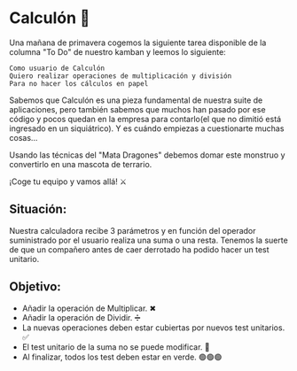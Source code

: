 # Calculón 🤖

Una mañana de primavera cogemos la siguiente tarea disponible de la columna "To Do" de nuestro kamban y leemos lo siguiente:

    Como usuario de Calculón
    Quiero realizar operaciones de multiplicación y división
    Para no hacer los cálculos en papel

Sabemos que Calculón es una pieza fundamental de nuestra suite de aplicaciones, pero también sabemos que muchos han pasado por ese código y pocos quedan en la empresa para contarlo(el que no dimitió está ingresado en un siquiátrico). Y es cuándo empiezas a cuestionarte muchas cosas...

Usando las técnicas del "Mata Dragones" debemos domar este monstruo y convertirlo en una mascota de terrario.

¡Coge tu equipo y vamos allá! ⚔

## Situación:
Nuestra calculadora recibe 3 parámetros y en función del operador suministrado por el usuario realiza una suma o una resta.
Tenemos la suerte de que un compañero antes de caer derrotado ha podido hacer un test unitario.

## Objetivo:

 - Añadir la operación de Multiplicar. ✖
 - Añadir la operación de Dividir. ➗
 - La nuevas operaciones deben estar cubiertas por nuevos test unitarios. ✅ 
 - El test unitario de la suma no se puede modificar. 🚫
 - Al finalizar, todos los test deben estar en verde. 🟢🟢🟢
